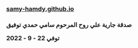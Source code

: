 <h3><a href = "https://samy-hamdy.github.io/">samy-hamdy.github.io</a><h3>
صدقة جارية علي روح المرحوم سامي حمدي توفيق

توفي 22 - 9 - 2022
